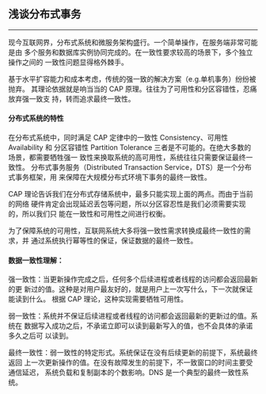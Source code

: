 ## 浅谈分布式事务


----
现今互联网界，分布式系统和微服务架构盛行。一个简单操作，在服务端非常可能是由
多个服务和数据库实例协同完成的。在一致性要求较高的场景下，多个独立操作之间的
一致性问题显得格外棘手。

基于水平扩容能力和成本考虑，传统的强一致的解决方案（e.g.单机事务）纷纷被抛弃。
其理论依据就是响当当的 CAP 原理。往往为了可用性和分区容错性，忍痛放弃强一致支
持，转而追求最终一致性。
#### 分布式系统的特性

在分布式系统中，同时满足 CAP 定律中的一致性 Consistency、可用性 Availability 和
分区容错性 Partition Tolerance 三者是不可能的。在绝大多数的场景，都需要牺牲强一
致性来换取系统的高可用性，系统往往只需要保证最终一致性。
分布式事务服务（Distributed Transaction Service，DTS）是一个分布式事务框架，用
来保障在大规模分布式环境下事务的最终一致性。

CAP 理论告诉我们在分布式存储系统中，最多只能实现上面的两点。而由于当前的网络
硬件肯定会出现延迟丢包等问题，所以分区容忍性是我们必须需要实现的，所以我们只
能在一致性和可用性之间进行权衡。

为了保障系统的可用性，互联网系统大多将强一致性需求转换成最终一致性的需求，并
通过系统执行幂等性的保证，保证数据的最终一致性。
#### 数据一致性理解：

强一致性：当更新操作完成之后，任何多个后续进程或者线程的访问都会返回最新的更
新过的值。这种是对用户最友好的，就是用户上一次写什么，下一次就保证能读到什么。
根据 CAP 理论，这种实现需要牺牲可用性。

弱一致性：系统并不保证后续进程或者线程的访问都会返回最新的更新过的值。系统在
数据写入成功之后，不承诺立即可以读到最新写入的值，也不会具体的承诺多久之后可
以读到。

最终一致性：弱一致性的特定形式。系统保证在没有后续更新的前提下，系统最终返回
上一次更新操作的值。在没有故障发生的前提下，不一致窗口的时间主要受通信延迟，
系统负载和复制副本的个数影响。DNS 是一个典型的最终一致性系统。